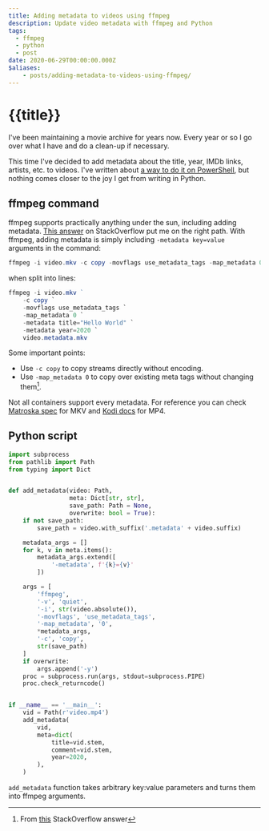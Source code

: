 ```yaml
---
title: Adding metadata to videos using ffmpeg
description: Update video metadata with ffmpeg and Python
tags:
  - ffmpeg
  - python
  - post
date: 2020-06-29T00:00:00.000Z
$aliases:
    - posts/adding-metadata-to-videos-using-ffmpeg/
---
```

# {{title}}

I've been maintaining a movie archive for years now. Every year or so I go over what I have and do a clean-up if necessary.

This time I've decided to add metadata about the title, year, IMDb links, artists, etc. to videos. I've written about [a way to do it on PowerShell][metadata], but nothing comes closer to the joy I get from writing in Python.

## ffmpeg command
ffmpeg supports practically anything under the sun, including adding metadata. [This answer][ffmpeg_addmeta] on StackOverflow put me on the right path. With ffmpeg, adding metadata is simply including `-metadata key=value` arguments in the command:

```powershell
ffmpeg -i video.mkv -c copy -movflags use_metadata_tags -map_metadata 0 -metadata title="Hello World" -metadata year=2020 video.metadata.mkv
```

when split into lines:

```powershell
ffmpeg -i video.mkv ` 
    -c copy `
    -movflags use_metadata_tags `
    -map_metadata 0 `
    -metadata title="Hello World" `
    -metadata year=2020 `
    video.metadata.mkv
```

Some important points:
- Use `-c copy` to copy streams directly without encoding.
- Use `-map_metadata 0` to copy over existing meta tags without changing them[^ffmpeg_keepmeta].

Not all containers support every metadata. For reference you can check [Matroska spec][matroska] for MKV and [Kodi docs][kodi] for MP4.

## Python script

```python
import subprocess
from pathlib import Path
from typing import Dict


def add_metadata(video: Path,
                 meta: Dict[str, str],
                 save_path: Path = None,
                 overwrite: bool = True):
    if not save_path:
        save_path = video.with_suffix('.metadata' + video.suffix)

    metadata_args = []
    for k, v in meta.items():
        metadata_args.extend([
            '-metadata', f'{k}={v}'
        ])

    args = [
        'ffmpeg',
        '-v', 'quiet',
        '-i', str(video.absolute()),
        '-movflags', 'use_metadata_tags',
        '-map_metadata', '0',
        *metadata_args,
        '-c', 'copy',
        str(save_path)
    ]
    if overwrite:
        args.append('-y')
    proc = subprocess.run(args, stdout=subprocess.PIPE)
    proc.check_returncode()


if __name__ == '__main__':
    vid = Path(r'video.mp4')
    add_metadata(
        vid,
        meta=dict(
            title=vid.stem,
            comment=vid.stem,
            year=2020,
        ),
    )

```

`add_metadata` function takes arbitrary key:value parameters and turns them into ffmpeg arguments.




[metadata]: /posts/powershell-file-metadata-guide/#video-metadata
[matroska]: https://www.matroska.org/technical/tagging.html
[kodi]: https://kodi.wiki/view/Video_file_tagging#Supported_Tags
[ffmpeg_addmeta]: https://stackoverflow.com/a/11479066/5298150
[ffmpeg_keepmeta]: https://video.stackexchange.com/questions/23741/how-to-prevent-ffmpeg-from-dropping-metadata

[^ffmpeg_keepmeta]: From [this][ffmpeg_keepmeta] StackOverflow answer